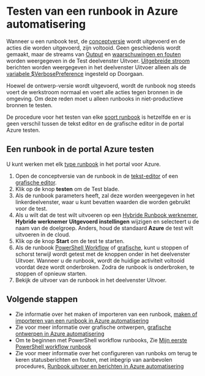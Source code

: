 <properties 
    pageTitle="Testen van een runbook in Azure automatisering | Microsoft Azure"
    description="Voordat u een runbook in Azure automatisering publiceert, kunt u testen om te zorgen dat correct werkt.  In dit artikel wordt beschreven hoe een runbook testen en weergeven van de uitvoer."
    services="automation"
    documentationCenter=""
    authors="mgoedtel"
    manager="jwhit"
    editor="tysonn" />
<tags 
    ms.service="automation"
    ms.devlang="na"
    ms.topic="article"
    ms.tgt_pltfrm="na"
    ms.workload="infrastructure-services"
    ms.date="09/12/2016"
    ms.author="magoedte;bwren" />

# <a name="testing-a-runbook-in-azure-automation"></a>Testen van een runbook in Azure automatisering
Wanneer u een runbook test, de [conceptversie](automation-creating-importing-runbook.md#publishing-a-runbook) wordt uitgevoerd en de acties die worden uitgevoerd, zijn voltooid. Geen geschiedenis wordt gemaakt, maar de streams van [Output](automation-runbook-output-and-messages.md#output-stream) en [waarschuwingen en fouten](automation-runbook-output-and-messages.md#message-streams) worden weergegeven in de Test deelvenster Uitvoer. [Uitgebreide stroom](automation-runbook-output-and-messages.md#message-streams) berichten worden weergegeven in het deelvenster Uitvoer alleen als de [variabele $VerbosePreference](automation-runbook-output-and-messages.md#preference-variables) ingesteld op Doorgaan.

Hoewel de ontwerp-versie wordt uitgevoerd, wordt de runbook nog steeds voert de werkstroom normaal en voert alle acties tegen bronnen in de omgeving. Om deze reden moet u alleen runbooks in niet-productieve bronnen te testen.

De procedure voor het testen van elke [soort runbook](automation-runbook-types.md) is hetzelfde en er is geen verschil tussen de tekst editor en de grafische editor in de portal Azure testen.  


## <a name="to-test-a-runbook-in-the-azure-portal"></a>Een runbook in de portal Azure testen

U kunt werken met elk [type runbook](automation-runbook-types.md) in het portal voor Azure.

1. Open de conceptversie van de runbook in de [tekst-editor](automation-editing-a-runbook.md#Portal) of een [grafische editor](automation-graphical-authoring-intro.md).
2. Klik op de knop **testen** om de Test blade.
3. Als de runbook parameters heeft, zal deze worden weergegeven in het linkerdeelvenster, waar u kunt bevatten waarden die worden gebruikt voor de test.
4. Als u wilt dat de test wilt uitvoeren op een [Hybride Runbook werknemer](automation-hybrid-runbook-worker.md), **Hybride werknemer** **Uitgevoerd instellingen** wijzigen en selecteert u de naam van de doelgroep.  Anders, houd de standaard **Azure** de test wilt uitvoeren in de cloud.
5. Klik op de knop **Start** om de test te starten.
6. Als de runbook [PowerShell Workflow](automation-runbook-types.md#powershell-workflow-runbooks) of [grafische](automation-runbook-types.md#graphical-runbooks), kunt u stoppen of schorst terwijl wordt getest met de knoppen onder in het deelvenster Uitvoer. Wanneer u de runbook, wordt de huidige activiteit voltooid voordat deze wordt onderbroken. Zodra de runbook is onderbroken, te stoppen of opnieuw starten.
7. Bekijk de uitvoer van de runbook in het deelvenster Uitvoer.


## <a name="next-steps"></a>Volgende stappen

- Zie informatie over het maken of importeren van een runbook, [maken of importeren van een runbook in Azure automatisering](automation-creating-importing-runbook.md)
- Zie voor meer informatie over grafische ontwerpen, [grafische ontwerpen in Azure automatisering](automation-graphical-authoring-intro.md)
- Om te beginnen met PowerShell workflow runbooks, Zie [Mijn eerste PowerShell workflow runbook](automation-first-runbook-textual.md)
- Zie voor meer informatie over het configureren van runboks om terug te keren statusberichten en fouten, met inbegrip van aanbevolen procedures, [Runbook uitvoer en berichten in Azure automatisering](automation-runbook-output-and-messages.md)